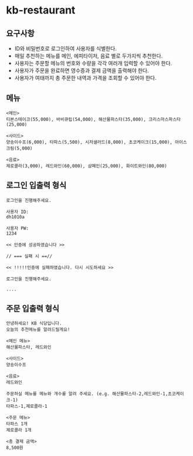 # kb-restaurant

## 요구사항

- ID와 비밀번호로 로그인하여 사용자를 식별한다.
- 매일 추천하는 메뉴를 메인, 에피타이저, 음료 별로 두가지씩 추천한다.
- 사용자는 주문할 메뉴의 번호와 수량을 각각 여러개 입력할 수 있어야 한다.
- 사용자가 주문을 완료하면 영수증과 결제 금액을 출력해야 한다.
- 사용자가 여태까지 총 주문한 내역과 가격을 조회할 수 있어야 한다.

## 메뉴

```
<메인>
티본스테이크(55,000), 바비큐립(54,000), 해산물파스타(35,000), 크리스마스파스타(25,000)

<사이드>
양송이수프(6,000), 타파스(5,500), 시저샐러드(8,000), 초코케이크(15,000), 아이스크림(5,000)

<음료>
제로콜라(3,000), 레드와인(60,000), 샴페인(25,000), 화이트와인(80,000)
```

## 로그인 입출력 형식

```
로그인을 진행해주세요.

사용자 ID:
dh1010a

사용자 PW:
1234

<< 인증에 성공하였습니다 >>

// === 실패 시 ==//

<< !!!!!인증에 실패하였습니다. 다시 시도하세요 >>

로그인을 진행해주세요.

....
```

## 주문 입출력 형식

```
안녕하세요! KB 식당입니다.
오늘의 추천메뉴를 알려드릴게요!

<메인 메뉴>
해산물파스타, 레드와인

<사이드>
양송이수프

<음료>
레드와인

주문하실 메뉴를 메뉴와 개수를 알려 주세요. (e.g. 해산물파스타-2,레드와인-1,초코케이크-1)
타파스-1,제로콜라-1

<주문 메뉴>
타파스 1개
제로콜라 1개

<총 결제 금액>
8,500원
```
